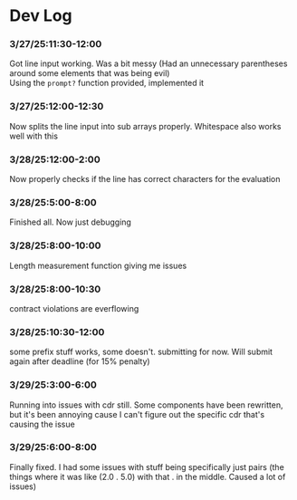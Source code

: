 # Dev Log

### 3/27/25:11:30-12:00  
Got line input working. Was a bit messy (Had an unnecessary parentheses around some elements that was being evil)  
Using the `prompt?` function provided, implemented it  

### 3/27/25:12:00-12:30  
Now splits the line input into sub arrays properly. Whitespace also works well with this  

### 3/28/25:12:00-2:00  
Now properly checks if the line has correct characters for the evaluation  

### 3/28/25:5:00-8:00
Finished all. Now just debugging  

### 3/28/25:8:00-10:00
Length measurement function giving me issues  

### 3/28/25:8:00-10:30
contract violations are everflowing  

### 3/28/25:10:30-12:00
some prefix stuff works, some doesn't. submitting for now. Will submit again after deadline (for 15% penalty)  

### 3/29/25:3:00-6:00
Running into issues with cdr still. Some components have been rewritten, but it's been annoying cause I can't figure out the specific cdr that's causing the issue  

### 3/29/25:6:00-8:00
Finally fixed. I had some issues with stuff being specifically just pairs (the things where it was like (2.0 . 5.0) with that . in the middle. Caused a lot of issues)  

